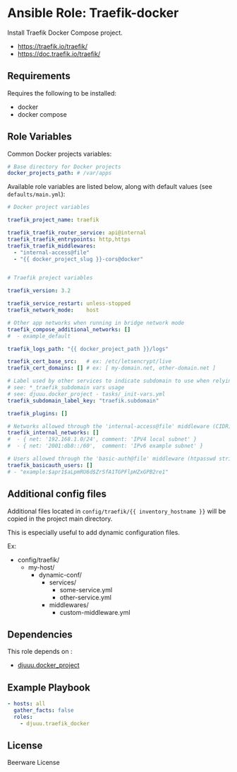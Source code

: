 Ansible Role: Traefik-docker
============================

Install Traefik Docker Compose project.

- https://traefik.io/traefik/
- https://doc.traefik.io/traefik/

Requirements
------------

Requires the following to be installed:
- docker
- docker compose

Role Variables
--------------

Common Docker projects variables:

```yaml
# Base directory for Docker projects
docker_projects_path: # /var/apps
```

Available role variables are listed below, along with default values (see `defaults/main.yml`):

```yaml
# Docker project variables

traefik_project_name: traefik

traefik_traefik_router_service: api@internal
traefik_traefik_entrypoints: http,https
traefik_traefik_middlewares:
  - "internal-access@file"
  - "{{ docker_project_slug }}-cors@docker"


# Traefik project variables

traefik_version: 3.2

traefik_service_restart: unless-stopped
traefik_network_mode:    host

# Other app networks when running in bridge network mode
traefik_compose_additional_networks: []
#  - example_default

traefik_logs_path: "{{ docker_project_path }}/logs"

traefik_cert_base_src:   # ex: /etc/letsencrypt/live
traefik_cert_domains: [] # ex: [ my-domain.net, other-domain.net ]

# Label used by other services to indicate subdomain to use when relying on default routing
# see: *_traefik_subdomain vars usage
# see: djuuu.docker_project - tasks/_init-vars.yml
traefik_subdomain_label_key: "traefik.subdomain"

traefik_plugins: []

# Networks allowed through the 'internal-access@file' middleware (CIDR)
traefik_internal_networks: []
#  - { net: '192.168.1.0/24', comment: 'IPV4 local subnet' }
#  - { net: '2001:db8::/60',  comment: 'IPv6 example subnet' }

# Users allowed through the 'basic-auth@file' middleware (htpasswd strings)
traefik_basicauth_users: []
# - "example:$apr1$aLpmRU6d$ZrSfA1TGPFlpHZxGPB2re1"
```

Additional config files
-----------------------

Additional files located in `config/traefik/{{ inventory_hostname }}` will be copied in the project main directory.

This is especially useful to add dynamic configuration files.

Ex:
- config/traefik/
  - my-host/
    - dynamic-conf/
      - services/
        - some-service.yml
        - other-service.yml
      - middlewares/
        - custom-middleware.yml

Dependencies
------------

This role depends on :
- [djuuu.docker_project](https://github.com/Djuuu/ansible-role-docker-project)

Example Playbook
----------------

```yaml
- hosts: all
  gather_facts: false
  roles:
    - djuuu.traefik_docker
```

License
-------

Beerware License
